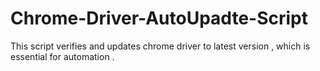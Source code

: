 # Chrome-Driver-AutoUpadte-Script
This script verifies and updates chrome driver to latest version , which is essential for automation .
